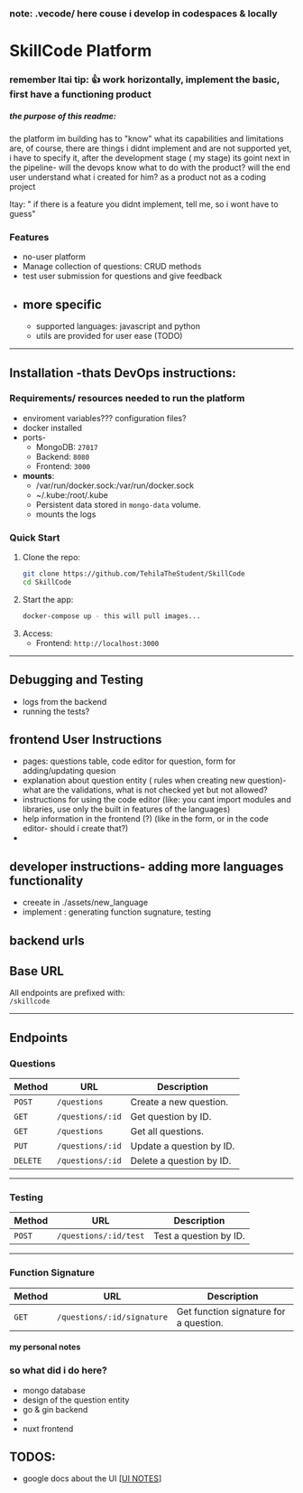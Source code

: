 ### note: .vecode/ here couse i develop in codespaces & locally

# SkillCode Platform

### remember Itai tip: 👍 work horizontally, implement the basic, first have a functioning product

##### the purpose of this readme:

the platform im building has to "know" what its capabilities and limitations are, of course, there are things i didnt implement and are not supported yet, i have to specify it, after the development stage ( my stage) its goint next in the pipeline- will the devops know what to do with the product? will the end user understand what i created for him? as a product not as a coding project

Itay: " if there is a feature you didnt implement, tell me, so i wont have to guess"

### Features

- no-user platform
- Manage collection of questions: CRUD methods
- test user submission for questions and give feedback
- ## more specific
  - supported languages: javascript and python
  - utils are provided for user ease (TODO)

---

## Installation -thats DevOps instructions:

### Requirements/ resources needed to run the platform

- enviroment variables??? configuration files?
- docker installed
- ports-
  - MongoDB: `27017`
  - Backend: `8080`
  - Frontend: `3000`
- **mounts**:
  - /var/run/docker.sock:/var/run/docker.sock
  - ~/.kube:/root/.kube
  - Persistent data stored in `mongo-data` volume.
  - mounts the logs

### Quick Start

1. Clone the repo:
   ```bash
   git clone https://github.com/TehilaTheStudent/SkillCode
   cd SkillCode
   ```
2. Start the app:
   ```bash
   docker-compose up - this will pull images...
   ```
3. Access:
   - Frontend: `http://localhost:3000`

---

## Debugging and Testing

- logs from the backend
- running the tests?

## frontend User Instructions

- pages: questions table, code editor for question, form for adding/updating quesion
- explanation about question entity ( rules when creating new question)- what are the validations, what is not checked yet but not allowed?
- instructions for using the code editor (like: you cant import modules and libraries, use only the built in features of the languages)
- help information in the frontend (?) (like in the form, or in the code editor- should i create that?)
-

## developer instructions- adding more languages functionality

- creeate in ./assets/new_language
- implement : generating function sugnature, testing

## backend urls

## Base URL

All endpoints are prefixed with:  
`/skillcode`

---

## Endpoints

### **Questions**

| Method   | URL              | Description              |
| -------- | ---------------- | ------------------------ |
| `POST`   | `/questions`     | Create a new question.   |
| `GET`    | `/questions/:id` | Get question by ID.      |
| `GET`    | `/questions`     | Get all questions.       |
| `PUT`    | `/questions/:id` | Update a question by ID. |
| `DELETE` | `/questions/:id` | Delete a question by ID. |

---

### **Testing**

| Method | URL                   | Description            |
| ------ | --------------------- | ---------------------- |
| `POST` | `/questions/:id/test` | Test a question by ID. |

---

### **Function Signature**

| Method | URL                        | Description                            |
| ------ | -------------------------- | -------------------------------------- |
| `GET`  | `/questions/:id/signature` | Get function signature for a question. |

#### my personal notes

### so what did i do here?

- mongo database
- design of the question entity
- go & gin backend
-
- nuxt frontend

## TODOS:

- google docs about the UI [[UI NOTES](https://docs.google.com/document/d/1ALAKcifoX5DRHbdMJkeR07SC64mj_ZiGxcPbDIpEtEw/edit?usp=sharing)]
